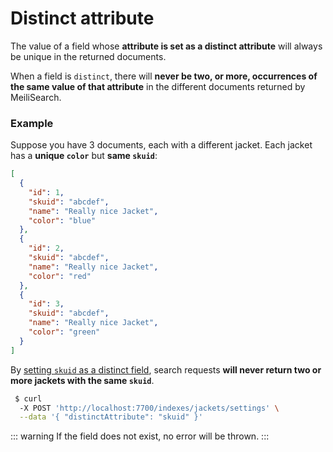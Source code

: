 # Distinct attribute

The value of a field whose **attribute is set as a distinct attribute** will always be unique in the returned documents.

When a field is `distinct`, there will **never be two, or more, occurrences of the same value of that attribute** in the different documents returned by MeiliSearch.

### Example

Suppose you have 3 documents, each with a different jacket. Each jacket has a **unique `color`** but **same `skuid`**:

```json
[
  {
    "id": 1,
    "skuid": "abcdef",
    "name": "Really nice Jacket",
    "color": "blue"
  },
  {
    "id": 2,
    "skuid": "abcdef",
    "name": "Really nice Jacket",
    "color": "red"
  },
  {
    "id": 3,
    "skuid": "abcdef",
    "name": "Really nice Jacket",
    "color": "green"
  }
]
```

By [setting `skuid` as a distinct field](/references/distinct_attribute.md), search requests **will never return two or more jackets with the same `skuid`**.

```bash
 $ curl
  -X POST 'http://localhost:7700/indexes/jackets/settings' \
  --data '{ "distinctAttribute": "skuid" }'
```

::: warning
If the field does not exist, no error will be thrown.
:::
